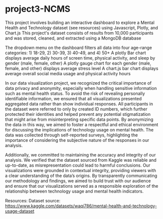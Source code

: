 # project3-NCMS

This project involves building an interactive dashboard to explore a Mental Health and Technology dataset (see resources) using Javascript, Plotly, and Chart.js
This project's dataset consists of results from 10,000 participants and was stored, cleaned, and extracted using a MongoDB database

The dropdown menu on the dashboard filters all data into four age-range categories: 1) 18-29, 2) 30-39, 3) 40-49, and 4) 50+
A plotly Bar chart displays average daily hours of screen time, physical activity, and sleep by gender (male, female, other)
A plotly gauge chart for each gender (male, female, and other) displays average stress level
A chart.js bar chart displays average overall social media usage and physical activity hours

In our data visualization project, we recognized the critical importance of data privacy and anonymity, especially when handling sensitive information such as mental health status. To avoid the risk of revealing personally identifiable information, we ensured that all visualizations presented aggregated data rather than show individual responses. All participants in the dataset were referred to only by created ID numbers, which further protected their identities and helped prevent any potential stigmatization that might arise from misinterpreting specific data points. By anonymizing the data in this way, we aimed to foster a respectful and ethical environment for discussing the implications of technology usage on mental health. The data was collected through self-reported surveys, highlighting the importance of considering the subjective nature of the responses in our analysis.

Additionally, we committed to maintaining the accuracy and integrity of our analysis. We verified that the dataset sourced from Kaggle was reliable and up-to-date, as misrepresentation could lead to harmful conclusions. Our visualizations were grounded in contextual integrity, providing viewers with a clear understanding of the data’s origins. By transparently communicating our methodology and findings, we aimed to build trust with our audience and ensure that our visualizations served as a responsible exploration of the relationship between technology usage and mental health indicators.

Resources:
Dataset source: https://www.kaggle.com/datasets/waqi786/mental-health-and-technology-usage-dataset
